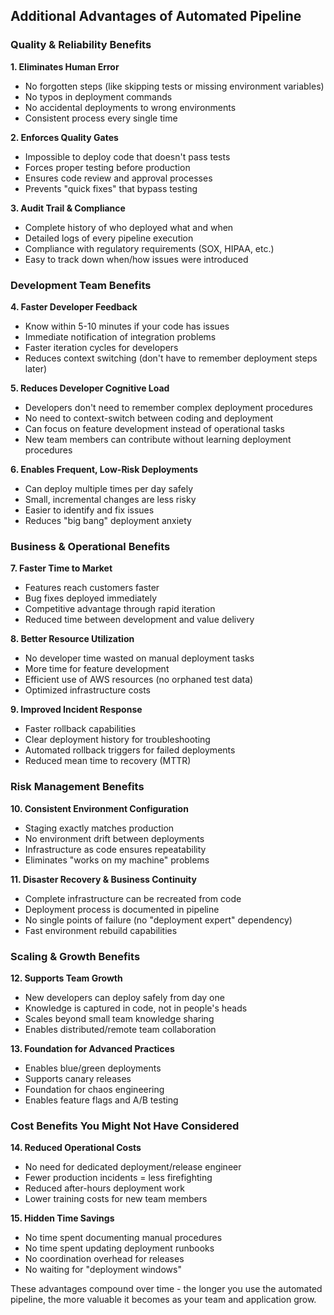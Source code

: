 ## Additional Advantages of Automated Pipeline

### **Quality & Reliability Benefits**

**1. Eliminates Human Error**
- No forgotten steps (like skipping tests or missing environment variables)
- No typos in deployment commands
- No accidental deployments to wrong environments
- Consistent process every single time

**2. Enforces Quality Gates**
- Impossible to deploy code that doesn't pass tests
- Forces proper testing before production
- Ensures code review and approval processes
- Prevents "quick fixes" that bypass testing

**3. Audit Trail & Compliance**
- Complete history of who deployed what and when
- Detailed logs of every pipeline execution
- Compliance with regulatory requirements (SOX, HIPAA, etc.)
- Easy to track down when/how issues were introduced

### **Development Team Benefits**

**4. Faster Developer Feedback**
- Know within 5-10 minutes if your code has issues
- Immediate notification of integration problems
- Faster iteration cycles for developers
- Reduces context switching (don't have to remember deployment steps later)

**5. Reduces Developer Cognitive Load**
- Developers don't need to remember complex deployment procedures
- No need to context-switch between coding and deployment
- Can focus on feature development instead of operational tasks
- New team members can contribute without learning deployment procedures

**6. Enables Frequent, Low-Risk Deployments**
- Can deploy multiple times per day safely
- Small, incremental changes are less risky
- Easier to identify and fix issues
- Reduces "big bang" deployment anxiety

### **Business & Operational Benefits**

**7. Faster Time to Market**
- Features reach customers faster
- Bug fixes deployed immediately
- Competitive advantage through rapid iteration
- Reduced time between development and value delivery

**8. Better Resource Utilization**
- No developer time wasted on manual deployment tasks
- More time for feature development
- Efficient use of AWS resources (no orphaned test data)
- Optimized infrastructure costs

**9. Improved Incident Response**
- Faster rollback capabilities
- Clear deployment history for troubleshooting
- Automated rollback triggers for failed deployments
- Reduced mean time to recovery (MTTR)

### **Risk Management Benefits**

**10. Consistent Environment Configuration**
- Staging exactly matches production
- No environment drift between deployments
- Infrastructure as code ensures repeatability
- Eliminates "works on my machine" problems

**11. Disaster Recovery & Business Continuity**
- Complete infrastructure can be recreated from code
- Deployment process is documented in pipeline
- No single points of failure (no "deployment expert" dependency)
- Fast environment rebuild capabilities

### **Scaling & Growth Benefits**

**12. Supports Team Growth**
- New developers can deploy safely from day one
- Knowledge is captured in code, not in people's heads
- Scales beyond small team knowledge sharing
- Enables distributed/remote team collaboration

**13. Foundation for Advanced Practices**
- Enables blue/green deployments
- Supports canary releases
- Foundation for chaos engineering
- Enables feature flags and A/B testing

### **Cost Benefits You Might Not Have Considered**

**14. Reduced Operational Costs**
- No need for dedicated deployment/release engineer
- Fewer production incidents = less firefighting
- Reduced after-hours deployment work
- Lower training costs for new team members

**15. Hidden Time Savings**
- No time spent documenting manual procedures
- No time spent updating deployment runbooks
- No coordination overhead for releases
- No waiting for "deployment windows"

These advantages compound over time - the longer you use the automated pipeline, the more valuable it becomes as your team and application grow.
